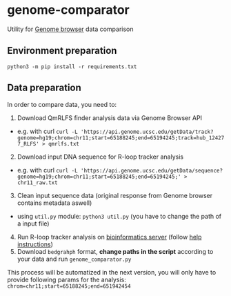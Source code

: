 # genome-comparator

Utility for [Genome browser](https://genome.ucsc.edu/cgi-bin/hgTracks?hgS_doOtherUser=submit&hgS_otherUserName=piroonj&hgS_otherUserSessionName=RloopDB2&db=hg19&position=chr11:65188245-65215011)
data comparison

## Environment preparation
`python3 -m pip install -r requirements.txt`

## Data preparation
In order to compare data, you need to:
  1. Download QmRLFS finder analysis data via Genome Browser API
  - e.g. with curl `curl -L 'https://api.genome.ucsc.edu/getData/track?genome=hg19;chrom=chr11;start=65188245;end=65194245;track=hub_124277_RLFS' > qmrlfs.txt`
  2. Download input DNA sequence for R-loop tracker analysis
  - e.g. with curl `curl -L 'https://api.genome.ucsc.edu/getData/sequence?genome=hg19;chrom=chr11;start=65188245;end=65194245;' > chr11_raw.txt`
  3. Clean input sequence data (original response from Genome browser contains metadata aswell)
  - using `util.py` module: `python3 util.py` (you have to change the path of a input file)
  4. Run R-loop tracker analysis on [bioinformatics server](https://bioinformatics.ibp.cz) (follow [help instructions](https://bioinformatics.ibp.cz/#/help/rloopr))
  5. Download `bedgrahph` format, **change paths in the script** according to your data and run `genome_comparator.py`

This process will be automatized in the next version, you will only have to provide following params for the analysis: `chrom=chr11;start=65188245;end=651942454`
